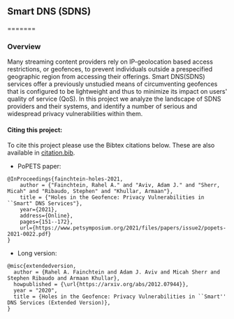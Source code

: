 ## Smart DNS (SDNS)
=======

### Overview
Many streaming content providers rely on IP-geolocation based access restrictions, or geofences, to prevent individuals outside a prespecified geographic region from accessing their offerings. Smart DNS(SDNS) services offer a previously unstudied means of circumventing geofences that is configured to be lightweight and thus to minimize its impact on users' quality of service (QoS). 
In this project we analyze the landscape of SDNS providers and their systems, and identify a number of serious and widespread privacy vulnerabilities within them. 










#### Citing this project:
To cite this project please use the Bibtex citations below. These are also available in [citation.bib](https://github.com/smartdnsstudy/projectPage/blob/main/citation.bib).
- PoPETS paper:
```
@InProceedings{fainchtein-holes-2021,
	author = {"Fainchtein, Rahel A." and "Aviv, Adam J." and "Sherr, Micah" and "Ribaudo, Stephen" and "Khullar, Armaan"},
	title = {"Holes in the Geofence: Privacy Vulnerabilities in ``Smart" DNS Services"},
	year={2021},
	address={Online},
	pages={151--172},
	url={https://www.petsymposium.org/2021/files/papers/issue2/popets-2021-0022.pdf}
}
```
- Long version: 
```
@misc{extendedversion,
  author = {Rahel A. Fainchtein and Adam J. Aviv and Micah Sherr and Stephen Ribaudo and Armaan Khullar},
  howpublished = {\url{https://arxiv.org/abs/2012.07944}},
  year = "2020",
  title = {Holes in the Geofence: Privacy Vulnerabilities in ``Smart'' DNS Services (Extended Version)},
}
```
